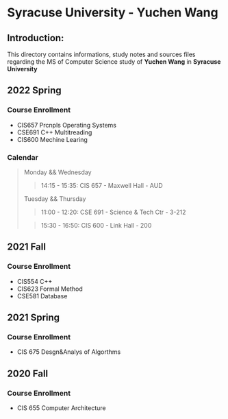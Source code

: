 # Syracuse University - Yuchen Wang

## Introduction:

This directory contains informations, study notes and sources files regarding the MS of Computer Science study of **Yuchen Wang** in **Syracuse University**


## 2022 Spring

### Course Enrollment

- CIS657 Prcnpls Operating Systems
- CSE691 C++ Multitreading
- CIS600 Mechine Learing

### Calendar
> Monday && Wednesday
>
> > 14:15 - 15:35: CIS 657 - Maxwell Hall - AUD
>
> Tuesday && Thursday
>
> > 11:00 - 12:20: CSE 691 - Science & Tech Ctr - 3-212
>
> > 15:30 - 16:50: CIS 600 - Link Hall - 200

## 2021 Fall

### Course Enrollment

- CIS554 C++
- CIS623 Formal Method
- CSE581 Database

## 2021 Spring

### Course Enrollment

- CIS 675 Desgn&Analys of Algorthms

## 2020 Fall

### Course Enrollment

- CIS 655 Computer Architecture
